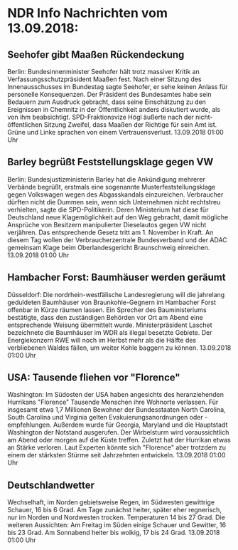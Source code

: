 # NDR Info Nachrichten vom 13.09.2018:


## Seehofer gibt Maaßen Rückendeckung
Berlin: Bundesinnenminister Seehofer hält trotz massiver Kritik an Verfassungsschutzpräsident Maaßen fest. Nach einer Sitzung des Innenausschusses im Bundestag sagte Seehofer, er sehe keinen Anlass für personelle Konsequenzen. Der Präsident des Bundesamtes habe sein Bedauern zum Ausdruck gebracht, dass seine Einschätzung zu den Ereignissen in Chemnitz in der Öffentlichkeit anders diskutiert wurde, als von ihm beabsichtigt. SPD-Fraktionsvize Högl äußerte nach der nicht-öffentlichen Sitzung Zweifel, dass Maaßen der Richtige für sein Amt ist. Grüne und Linke sprachen von einem Vertrauensverlust. 13.09.2018 01:00 Uhr 

## Barley begrüßt Feststellungsklage gegen VW
Berlin: 	Bundesjustizministerin Barley hat die Ankündigung mehrerer Verbände begrüßt, erstmals eine sogenannte Musterfeststellungsklage gegen Volkswagen wegen des Abgasskandals einzureichen. Verbraucher dürften nicht die Dummen sein, wenn sich Unternehmen nicht rechtstreu verhielten, sagte die SPD-Politikerin. Deren Ministerium hat diese für Deutschland neue Klagemöglichkeit auf den Weg gebracht, damit mögliche Ansprüche von Besitzern manipulierter Dieselautos gegen VW nicht verjähren. Das entsprechende Gesetz tritt am 1. November in Kraft. An diesem Tag wollen der Verbraucherzentrale Bundesverband und der ADAC gemeinsam Klage beim Oberlandesgericht Braunschweig einreichen. 13.09.2018 01:00 Uhr 

## Hambacher Forst: Baumhäuser werden geräumt
Düsseldorf: Die nordrhein-westfälische Landesregierung will die jahrelang geduldeten Baumhäuser von Braunkohle-Gegnern im Hambacher Forst offenbar in Kürze räumen lassen. Ein Sprecher des Bauministeriums bestätigte, dass den zuständigen Behörden vor Ort am Abend eine entsprechende Weisung übermittelt wurde. Ministerpräsident Laschet bezeichnete die Baumhäuser im WDR als illegal besetzte Gebiete. Der Energiekonzern RWE will noch im Herbst mehr als die Hälfte des verbliebenen Waldes fällen, um weiter Kohle baggern zu können. 13.09.2018 01:00 Uhr 

## USA: Tausende fliehen vor "Florence"
Washington: 	Im Südosten der USA haben angesichts des heranziehenden Hurrikans "Florence" Tausende Menschen ihre Wohnorte verlassen. Für insgesamt etwa 1,7 Millionen Bewohner der Bundesstaaten North Carolina, South Carolina und Virginia gelten Evakuierungsanordnungen oder -empfehlungen. Außerdem wurde für Georgia, Maryland und die Hauptstadt Washington der Notstand ausgerufen. Der Wirbelsturm wird voraussichtlich am Abend oder morgen auf die Küste treffen. Zuletzt hat der Hurrikan etwas an Stärke verloren. Laut Experten könnte sich "Florence" aber trotzdem zu einem der stärksten Stürme seit Jahrzehnten entwickeln. 13.09.2018 01:00 Uhr 

## Deutschlandwetter
Wechselhaft, im Norden gebietsweise Regen, im Südwesten gewittrige Schauer, 16 bis 6 Grad. Am Tage zunächst heiter, später eher regnerisch, nur im Norden und Nordwesten trocken. Temperaturen 14 bis 27 Grad. Die weiteren Aussichten: Am Freitag im Süden einige Schauer und Gewitter, 16 bis 23 Grad. Am Sonnabend heiter bis wolkig, 17 bis 24 Grad. 13.09.2018 01:00 Uhr 
